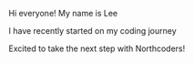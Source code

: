 Hi everyone! My name is Lee

I have recently started on my coding journey

Excited to take the next step with Northcoders!
